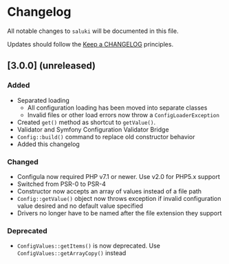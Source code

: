 # Changelog

All notable changes to `saluki` will be documented in this file.

Updates should follow the [Keep a CHANGELOG](http://keepachangelog.com/) principles.

## [3.0.0] (unreleased)
### Added
- Separated loading 
  - All configuration loading has been moved into separate classes
  - Invalid files or other load errors now throw a `ConfigLoaderException`
- Created `get()` method as shortcut to `getValue()`.
- Validator and Symfony Configuration Validator Bridge
- `Config::build()` command to replace old constructor behavior
- Added this changelog
### Changed
- Configula now required PHP v7.1 or newer.  Use v2.0 for PHP5.x support
- Switched from PSR-0 to PSR-4
- Constructor now accepts an array of values instead of a file path
- `Config::getValue()` object now throws exception if invalid configuration value desired and no default value specified
- Drivers no longer have to be named after the file extension they support
### Deprecated
- `ConfigValues::getItems()` is now deprecated.  Use `ConfigValues::getArrayCopy()` instead